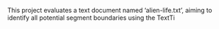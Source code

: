 This project evaluates a text document named ‘alien-life.txt’, aiming to identify all potential segment boundaries using the TextTi